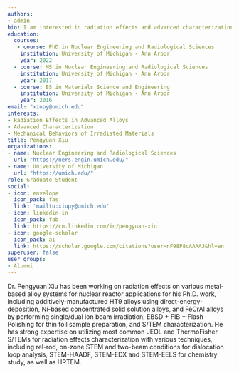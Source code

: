 ```yaml
---
authors:
- admin
bio: I am interested in radiation effects and advanced characterization of nuclear materials.
education:
  courses:
   - course: PhD in Nuclear Engineering and Radiological Sciences
    institution: University of Michigan - Ann Arbor
    year: 2022
  - course: MS in Nuclear Engineering and Radiological Sciences
    institution: University of Michigan - Ann Arbor
    year: 2017
  - course: BS in Materials Science and Engineering
    institution: University of Michigan - Ann Arbor
    year: 2016
email: "xiupy@umich.edu"
interests:
- Radiation Effects in Advanced Alloys
- Advanced Characterization 
- Mechanical Behaviors of Irradiated Materials
title: Pengyuan Xiu
organizations:
- name: Nuclear Engineering and Radiological Sciences
  url: "https://ners.engin.umich.edu/"
- name: University of Michigan
  url: "https://umich.edu/"
role: Graduate Student
social:
- icon: envelope
  icon_pack: fas
  link: 'mailto:xiupy@umich.edu'
- icon: linkedin-in
  icon_pack: fab
  link: https://cn.linkedin.com/in/pengyuan-xiu
- icon: google-scholar
  icon_pack: ai
  link: https://scholar.google.com/citations?user=nF98P8cAAAAJ&hl=en
superuser: false
user_groups:
- Alumni
---
```


Dr. Pengyuan Xiu has been working on radiation effects on various metal-based alloy systems for nuclear reactor applications for his Ph.D. work, including additively-manufactured HT9 alloys using direct-energy-deposition, Ni-based concentrated solid solution alloys, and FeCrAl alloys by performing single/dual ion beam irradiation, EBSD + FIB + Flash-Polishing for thin foil sample preparation, and S/TEM characterization. He has strong expertise on utilizing most common JEOL and ThermoFisher S/TEMs for radiation effects characterization with various techniques, including rel-rod, on-zone STEM and two-beam conditions for dislocation loop analysis, STEM-HAADF, STEM-EDX and STEM-EELS for chemistry study, as well as HRTEM. 